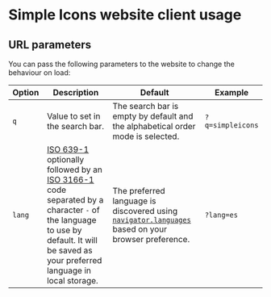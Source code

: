 # Simple Icons website client usage

## URL parameters

You can pass the following parameters to the website to change the behaviour on load:

| Option | Description                                                                                                                                                                           | Default                                                                                                                                                                    | Example          |
| ------ | ------------------------------------------------------------------------------------------------------------------------------------------------------------------------------------- | -------------------------------------------------------------------------------------------------------------------------------------------------------------------------- | ---------------- |
| `q`    | Value to set in the search bar.                                                                                                                                                       | The search bar is empty by default and the alphabetical order mode is selected.                                                                                            | `?q=simpleicons` |
| `lang` | [ISO 639-1] optionally followed by an [ISO 3166-1] code separated by a character `-` of the language to use by default. It will be saved as your preferred language in local storage. | The preferred language is discovered using [`navigator.languages`](https://developer.mozilla.org/en-US/docs/Web/API/Navigator/languages) based on your browser preference. | `?lang=es`       |

[ISO 639-1]: https://en.wikipedia.org/wiki/ISO_639-1
[ISO 3166-1]: https://en.wikipedia.org/wiki/ISO_3166-1_alpha-2
